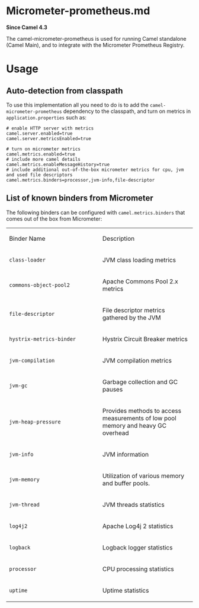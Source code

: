 # Micrometer-prometheus.md

**Since Camel 4.3**

The camel-micrometer-prometheus is used for running Camel standalone
(Camel Main), and to integrate with the Micrometer Prometheus Registry.

# Usage

## Auto-detection from classpath

To use this implementation all you need to do is to add the
`camel-micrometer-prometheus` dependency to the classpath, and turn on
metrics in `application.properties` such as:

    # enable HTTP server with metrics
    camel.server.enabled=true
    camel.server.metricsEnabled=true
    
    # turn on micrometer metrics
    camel.metrics.enabled=true
    # include more camel details
    camel.metrics.enableMessageHistory=true
    # include additional out-of-the-box micrometer metrics for cpu, jvm and used file descriptors
    camel.metrics.binders=processor,jvm-info,file-descriptor

## List of known binders from Micrometer

The following binders can be configured with `camel.metrics.binders`
that comes out of the box from Micrometer:

<table>
<colgroup>
<col style="width: 50%" />
<col style="width: 50%" />
</colgroup>
<tbody>
<tr class="odd">
<td style="text-align: left;"><p>Binder Name</p></td>
<td style="text-align: left;"><p>Description</p></td>
</tr>
<tr class="even">
<td style="text-align: left;"><p><code>class-loader</code></p></td>
<td style="text-align: left;"><p>JVM class loading metrics</p></td>
</tr>
<tr class="odd">
<td
style="text-align: left;"><p><code>commons-object-pool2</code></p></td>
<td style="text-align: left;"><p>Apache Commons Pool 2.x
metrics</p></td>
</tr>
<tr class="even">
<td style="text-align: left;"><p><code>file-descriptor</code></p></td>
<td style="text-align: left;"><p>File descriptor metrics gathered by the
JVM</p></td>
</tr>
<tr class="odd">
<td
style="text-align: left;"><p><code>hystrix-metrics-binder</code></p></td>
<td style="text-align: left;"><p>Hystrix Circuit Breaker
metrics</p></td>
</tr>
<tr class="even">
<td style="text-align: left;"><p><code>jvm-compilation</code></p></td>
<td style="text-align: left;"><p>JVM compilation metrics</p></td>
</tr>
<tr class="odd">
<td style="text-align: left;"><p><code>jvm-gc</code></p></td>
<td style="text-align: left;"><p>Garbage collection and GC
pauses</p></td>
</tr>
<tr class="even">
<td style="text-align: left;"><p><code>jvm-heap-pressure</code></p></td>
<td style="text-align: left;"><p>Provides methods to access measurements
of low pool memory and heavy GC overhead</p></td>
</tr>
<tr class="odd">
<td style="text-align: left;"><p><code>jvm-info</code></p></td>
<td style="text-align: left;"><p>JVM information</p></td>
</tr>
<tr class="even">
<td style="text-align: left;"><p><code>jvm-memory</code></p></td>
<td style="text-align: left;"><p>Utilization of various memory and
buffer pools.</p></td>
</tr>
<tr class="odd">
<td style="text-align: left;"><p><code>jvm-thread</code></p></td>
<td style="text-align: left;"><p>JVM threads statistics</p></td>
</tr>
<tr class="even">
<td style="text-align: left;"><p><code>log4j2</code></p></td>
<td style="text-align: left;"><p>Apache Log4j 2 statistics</p></td>
</tr>
<tr class="odd">
<td style="text-align: left;"><p><code>logback</code></p></td>
<td style="text-align: left;"><p>Logback logger statistics</p></td>
</tr>
<tr class="even">
<td style="text-align: left;"><p><code>processor</code></p></td>
<td style="text-align: left;"><p>CPU processing statistics</p></td>
</tr>
<tr class="odd">
<td style="text-align: left;"><p><code>uptime</code></p></td>
<td style="text-align: left;"><p>Uptime statistics</p></td>
</tr>
</tbody>
</table>

